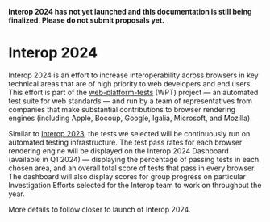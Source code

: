 **Interop 2024 has not yet launched and this documentation is still being finalized. Please do not submit proposals yet.**

# Interop 2024

Interop 2024 is an effort to increase interoperability across browsers in key technical areas that are of high priority to web developers and end users. This effort is part of the [web-platform-tests](https://github.com/web-platform-tests/wpt) (WPT) project — an automated test suite for web standards — and run by a team of representatives from companies that make substantial contributions to browser rendering engines (including Apple, Bocoup, Google, Igalia, Microsoft, and Mozilla).

Similar to [Interop 2023](https://wpt.fyi/interop-2023), the tests we selected will be continuously run on automated testing infrastructure. The test pass rates for each browser rendering engine will be displayed on the Interop 2024 Dashboard (available in Q1 2024) — displaying the percentage of passing tests in each chosen area, and an overall total score of tests that pass in every browser. The dashboard will also display scores for group progress on particular Investigation Efforts selected for the Interop team to work on throughout the year.

More details to follow closer to launch of Interop 2024.